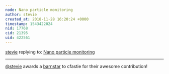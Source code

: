 ```yaml
---
node: Nano particle monitoring
author: stevie
created_at: 2018-11-28 16:20:24 +0000
timestamp: 1543422024
nid: 17768
cid: 21395
uid: 422561
---
```




[stevie](../profile/stevie) replying to: [Nano particle monitoring](../notes/cfastie/11-28-2018/nano-particle-monitoring)

----
[@stevie](/profile/stevie) awards a <a href="//publiclab.org/wiki/barnstars">barnstar</a> to cfastie for their awesome contribution!
